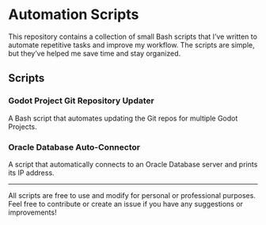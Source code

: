 # Automation Scripts

This repository contains a collection of small Bash scripts that I’ve written to automate repetitive tasks and improve my workflow. The scripts are simple, but they’ve helped me save time and stay organized.

## Scripts

### Godot Project Git Repository Updater
A Bash script that automates updating the Git repos for multiple Godot Projects.

### Oracle Database Auto-Connector
A script that automatically connects to an Oracle Database server and prints its IP address.

---

All scripts are free to use and modify for personal or professional purposes. Feel free to contribute or create an issue if you have any suggestions or improvements!
